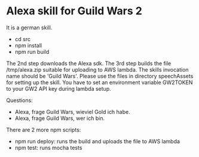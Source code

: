 # Alexa skill for Guild Wars 2

It is a german skill.

- cd src
- npm install
- npm run build

The 2nd step downloads the Alexa sdk. The 3rd step builds the file /tmp/alexa.zip suitable for uploading to AWS lambda.
The skills invocation name should be 'Guild Wars'. Please use the files in directory speechAssets for setting up the skill.
You have to set an environment variable GW2TOKEN to your GW2 API key during lambda setup.

Questions:

- Alexa, frage Guild Wars, wieviel Gold ich habe.
- Alexa, frage Guild Wars, wer ich bin.

There are 2 more npm scripts:

- npm run deploy: runs the build and uploads the file to AWS lambda
- npm test: runs mocha tests
